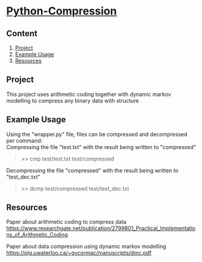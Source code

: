 
# [Python-Compression](https://github.com/MUAHAHAHAHAHAHAA/Python-Compression "Python-Compression")

## Content
1. [Project](#project)
2. [Example Usage](#example-usage)
3. [Resources](#resources)

## Project
This project uses arithmetic coding together with dynamic markov modelling to compress any binary data with structure

## Example Usage
Using the "wrapper.py" file, files can be compressed and decompressed per command:</br>
Compressing the file "test.txt" with the result being written to "compressed"
> \>> cmp test/test.txt test/compressed

Decompressing the file "compressed" with the result being written to "test_dec.txt"
> \>> dcmp test/compressed test/test_dec.txt

## Resources
Paper about arithmetic coding to compress data </br>
https://www.researchgate.net/publication/2799801_Practical_Implementations_of_Arithmetic_Coding

Paper about data compression using dynamic markov modelling  </br>
https://plg.uwaterloo.ca/~gvcormac/manuscripts/dmc.pdf
